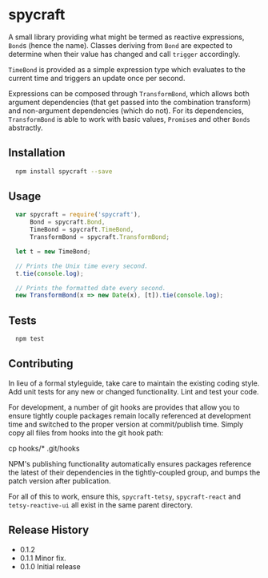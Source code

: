 spycraft
=========

A small library providing what might be termed as reactive expressions, `Bond`s
(hence the name). Classes deriving from `Bond` are expected to determine when
their value has changed and call `trigger` accordingly.

`TimeBond` is provided as a simple expression type which evaluates to the
current time and triggers an update once per second.

Expressions can be composed through `TransformBond`, which allows both argument
dependencies (that get passed into the combination transform) and non-argument
dependencies (which do not). For its dependencies, `TransformBond` is able to
work with basic values, `Promise`s and other `Bonds` abstractly.

## Installation

```sh
  npm install spycraft --save
```

## Usage

```javascript
  var spycraft = require('spycraft'),
      Bond = spycraft.Bond,
      TimeBond = spycraft.TimeBond,
	  TransformBond = spycraft.TransformBond;

  let t = new TimeBond;

  // Prints the Unix time every second.
  t.tie(console.log);

  // Prints the formatted date every second.
  new TransformBond(x => new Date(x), [t]).tie(console.log);
```

## Tests

```sh
  npm test
```

## Contributing

In lieu of a formal styleguide, take care to maintain the existing coding style.
Add unit tests for any new or changed functionality. Lint and test your code.

For development, a number of git hooks are provides that allow you to ensure tightly
couple packages remain locally referenced at development time and switched to the
proper version at commit/publish time. Simply copy all files from hooks into the git
hook path:

   cp hooks/* .git/hooks

NPM's publishing functionality automatically ensures packages reference the latest
of their dependencies in the tightly-coupled group, and bumps the patch version after
publication.

For all of this to work, ensure this, `spycraft-tetsy`, `spycraft-react` and `tetsy-reactive-ui`
all exist in the same parent directory.

## Release History

* 0.1.2
* 0.1.1 Minor fix.
* 0.1.0 Initial release
